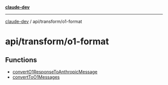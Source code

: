 [**claude-dev**](../../../README.md)

***

[claude-dev](../../../README.md) / api/transform/o1-format

# api/transform/o1-format

## Functions

- [convertO1ResponseToAnthropicMessage](functions/convertO1ResponseToAnthropicMessage.md)
- [convertToO1Messages](functions/convertToO1Messages.md)
